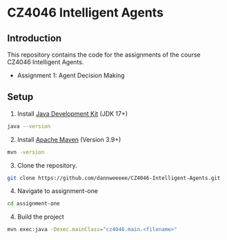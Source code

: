# CZ4046 Intelligent Agents

## Introduction

This repository contains the code for the assignments of the course CZ4046 Intelligent Agents.

- Assignment 1: Agent Decision Making

## Setup

1. Install [Java Development Kit](https://www.oracle.com/sg/java/technologies/downloads/) (JDK 17+)

```bash
java --version
```

2. Install [Apache Maven](https://maven.apache.org/install.html) (Version 3.9+)

```bash
mvn -version
```

3. Clone the repository.

```bash
git clone https://github.com/dannweeeee/CZ4046-Intelligent-Agents.git
```

4. Navigate to assignment-one

```bash
cd assignment-one
```

4. Build the project

```bash
mvn exec:java -Dexec.mainClass="cz4046.main.<filename>"
```
